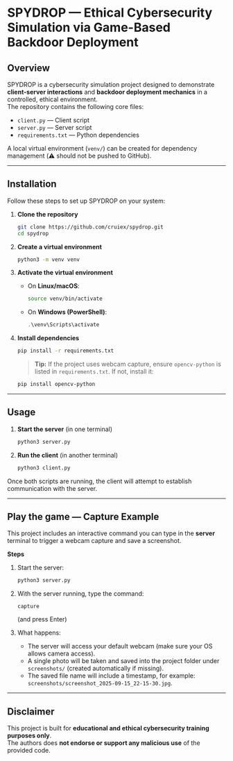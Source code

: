 # SPYDROP — Ethical Cybersecurity Simulation via Game-Based Backdoor Deployment

##  Overview
SPYDROP is a cybersecurity simulation project designed to demonstrate **client-server interactions** and **backdoor deployment mechanics** in a controlled, ethical environment.  
The repository contains the following core files:

- `client.py` — Client script  
- `server.py` — Server script  
- `requirements.txt` — Python dependencies  

A local virtual environment (`venv/`) can be created for dependency management (⚠️ should not be pushed to GitHub).

---

##  Installation

Follow these steps to set up SPYDROP on your system:

1. **Clone the repository**
   ```bash
   git clone https://github.com/cruiex/spydrop.git
   cd spydrop
   ```

2. **Create a virtual environment**
   ```bash
   python3 -m venv venv
   ```

3. **Activate the virtual environment**
   - On **Linux/macOS**:
     ```bash
     source venv/bin/activate
     ```
   - On **Windows (PowerShell)**:
     ```powershell
     .\venv\Scripts\activate
     ```

4. **Install dependencies**
   ```bash
   pip install -r requirements.txt
   ```
   > **Tip:** If the project uses webcam capture, ensure `opencv-python` is listed in `requirements.txt`. If not, install it:
   ```bash
   pip install opencv-python
   ```

---

##  Usage

1. **Start the server** (in one terminal)
   ```bash
   python3 server.py
   ```

2. **Run the client** (in another terminal)
   ```bash
   python3 client.py
   ```

 Once both scripts are running, the client will attempt to establish communication with the server.

---

##  Play the game — Capture Example

This project includes an interactive command you can type in the **server** terminal to trigger a webcam capture and save a screenshot.

**Steps**

1. Start the server:
   ```bash
   python3 server.py
   ```

2. With the server running, type the command:
   ```
   capture
   ```
   (and press Enter)

3. What happens:
   - The server will access your default webcam (make sure your OS allows camera access).
   - A single photo will be taken and saved into the project folder under `screenshots/` (created automatically if missing).
   - The saved file name will include a timestamp, for example: `screenshots/screenshot_2025-09-15_22-15-30.jpg`.



---

##  Disclaimer
This project is built for **educational and ethical cybersecurity training purposes only**.  
The authors does **not endorse or support any malicious use** of the provided code.

